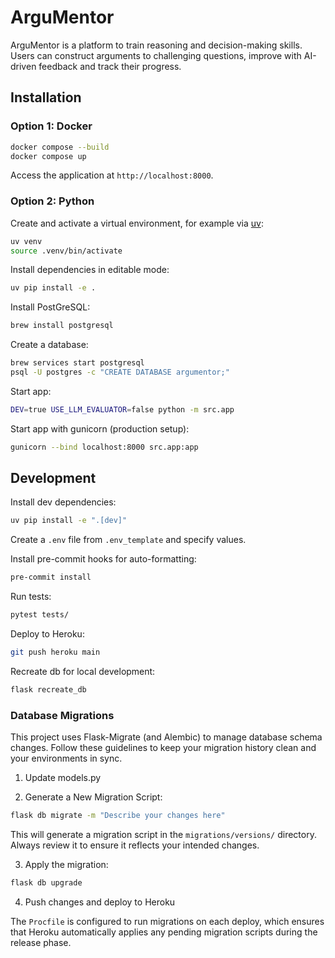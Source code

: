 # ArguMentor

<!-- <p align="center">
    <img width="400" height="400" src="demo.gif" alt="Demo">
</p> -->

ArguMentor is a platform to train reasoning and decision-making skills. Users can construct arguments to challenging questions, improve with AI-driven feedback and track their progress.

## Installation

### Option 1: Docker

```sh
docker compose --build
docker compose up
```

Access the application at `http://localhost:8000`.

### Option 2: Python

Create and activate a virtual environment, for example via [uv](https://docs.astral.sh/uv/getting-started/installation/):

```sh
uv venv
source .venv/bin/activate
```

Install dependencies in editable mode:

```sh
uv pip install -e .
```

Install PostGreSQL:

```sh
brew install postgresql
```

Create a database:

```sh
brew services start postgresql
psql -U postgres -c "CREATE DATABASE argumentor;"
```

Start app:

```sh
DEV=true USE_LLM_EVALUATOR=false python -m src.app
```

Start app with gunicorn (production setup):

```sh
gunicorn --bind localhost:8000 src.app:app
```

## Development

Install dev dependencies:

```sh
uv pip install -e ".[dev]"
```

Create a `.env` file from `.env_template` and specify values.

Install pre-commit hooks for auto-formatting:

```sh
pre-commit install
```

Run tests:

```sh
pytest tests/
```

Deploy to Heroku:

```sh
git push heroku main
```

Recreate db for local development:

```sh
flask recreate_db
```

### Database Migrations

This project uses Flask-Migrate (and Alembic) to manage database schema changes. Follow these guidelines to keep your migration history clean and your environments in sync.

1. Update models.py

2. Generate a New Migration Script:

```bash
flask db migrate -m "Describe your changes here"
```

This will generate a migration script in the `migrations/versions/` directory. Always review it to ensure it reflects your intended changes.

3. Apply the migration:

```bash
flask db upgrade
```

4. Push changes and deploy to Heroku

The `Procfile` is configured to run migrations on each deploy, which ensures that Heroku automatically applies any pending migration scripts during the release phase.
